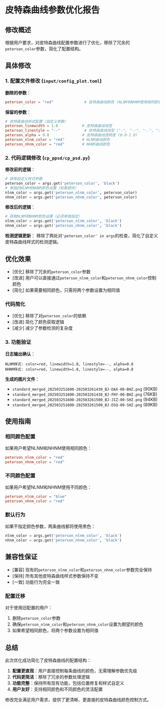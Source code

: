 # 皮特森曲线参数优化报告

## 修改概述

根据用户要求，对皮特森曲线配置参数进行了优化，移除了冗余的`peterson_color`参数，简化了配置结构。

## 具体修改

### 1. 配置文件修改 (`input/config_plot.toml`)

**删除的参数**：
```toml
peterson_color = "red"              # 皮特森曲线颜色 (NLNM和NHNM使用相同颜色)
```

**保留的参数**：
```toml
# 皮特森曲线样式配置（自定义参数）
peterson_linewidth = 1.0           # 皮特森曲线线宽
peterson_linestyle = "--"           # 皮特森曲线线型 ("-", "--", "-.", ":")
peterson_alpha = 0.8               # 皮特森曲线透明度 (0.0-1.0)
peterson_nlnm_color = "red"        # NLNM曲线颜色
peterson_nhnm_color = "red"        # NHNM曲线颜色
```

### 2. 代码逻辑修改 (`cp_ppsd/cp_psd.py`)

**修改前的逻辑**：
```python
# 获取自定义样式参数
peterson_color = args.get('peterson_color', 'black')
# 单独的NLNM和NHNM颜色设置（如果提供）
nlnm_color = args.get('peterson_nlnm_color', peterson_color)
nhnm_color = args.get('peterson_nhnm_color', peterson_color)
```

**修改后的逻辑**：
```python
# 获取NLNM和NHNM颜色设置（必须单独指定）
nlnm_color = args.get('peterson_nlnm_color', 'black')
nhnm_color = args.get('peterson_nhnm_color', 'black')
```

**检测逻辑更新**：
移除了两处对`'peterson_color' in args`的检查，简化了自定义皮特森曲线样式的检测逻辑。

## 优化效果

- [优化] 移除了冗余的`peterson_color`参数
- [改进] 用户可以直接通过`peterson_nlnm_color`和`peterson_nhnm_color`控制颜色
- [简化] 如果需要相同颜色，只需将两个参数设置为相同值

### 代码简化
- [优化] 移除了对`peterson_color`的依赖
- [改进] 简化了颜色获取逻辑
- [减少] 减少了参数检测的复杂度

### 3. 功能验证

**日志输出确认**：
```
NLNM样式: color=red, linewidth=1.0, linestyle=--, alpha=0.8
NHNM样式: color=red, linewidth=1.0, linestyle=--, alpha=0.8
```

**生成的图片文件**：
- `standard_merged_202503251600-202503261430_BJ-DAX-00-BHZ.png` (90KB)
- `standard_merged_202503251600-202503261430_BJ-FHY-00-BHZ.png` (76KB)
- `standard_merged_202503251600-202503261500_BJ-JIZ-00-SHZ.png` (94KB)
- `standard_merged_202503251600-202503261500_BJ-DSQ-00-SHZ.png` (89KB)

## 使用指南

### 相同颜色配置
如果用户希望NLNM和NHNM使用相同颜色：
```toml
peterson_nlnm_color = "red"
peterson_nhnm_color = "red"
```

### 不同颜色配置
如果用户希望NLNM和NHNM使用不同颜色：
```toml
peterson_nlnm_color = "blue"
peterson_nhnm_color = "red"
```

### 默认行为
如果不指定颜色参数，两条曲线都将使用黑色：
```python
nlnm_color = args.get('peterson_nlnm_color', 'black')
nhnm_color = args.get('peterson_nhnm_color', 'black')
```

## 兼容性保证

- [兼容] 现有的`peterson_nlnm_color`和`peterson_nhnm_color`参数完全保持
- [保持] 所有其他皮特森曲线样式参数保持不变
- [一致] 功能行为完全一致

### 配置迁移
对于使用旧配置的用户：
1. 删除`peterson_color`参数
2. 确保`peterson_nlnm_color`和`peterson_nhnm_color`设置为期望的颜色
3. 如果希望相同颜色，将两个参数设置为相同值

## 总结

此次优化成功简化了皮特森曲线的配置结构：

1. **配置更直观**：用户直接控制每条曲线的颜色，无需理解参数优先级
2. **代码更简洁**：移除了冗余的参数处理逻辑
3. **功能完整**：保持所有现有功能，包括位置修复和样式自定义
4. **用户友好**：支持相同颜色和不同颜色的灵活配置

修改完全满足用户需求，提供了更清晰、更直接的皮特森曲线颜色控制方式。 